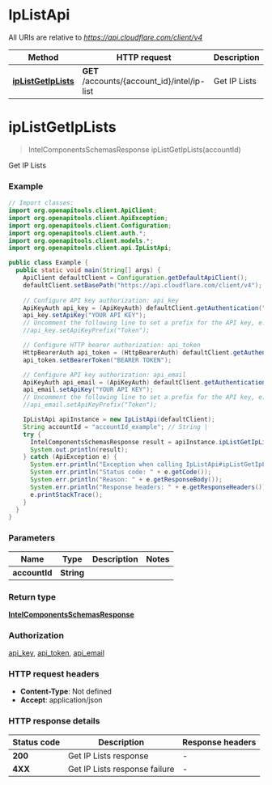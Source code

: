 # IpListApi

All URIs are relative to *https://api.cloudflare.com/client/v4*

| Method | HTTP request | Description |
|------------- | ------------- | -------------|
| [**ipListGetIpLists**](IpListApi.md#ipListGetIpLists) | **GET** /accounts/{account_id}/intel/ip-list | Get IP Lists |


<a id="ipListGetIpLists"></a>
# **ipListGetIpLists**
> IntelComponentsSchemasResponse ipListGetIpLists(accountId)

Get IP Lists

### Example
```java
// Import classes:
import org.openapitools.client.ApiClient;
import org.openapitools.client.ApiException;
import org.openapitools.client.Configuration;
import org.openapitools.client.auth.*;
import org.openapitools.client.models.*;
import org.openapitools.client.api.IpListApi;

public class Example {
  public static void main(String[] args) {
    ApiClient defaultClient = Configuration.getDefaultApiClient();
    defaultClient.setBasePath("https://api.cloudflare.com/client/v4");
    
    // Configure API key authorization: api_key
    ApiKeyAuth api_key = (ApiKeyAuth) defaultClient.getAuthentication("api_key");
    api_key.setApiKey("YOUR API KEY");
    // Uncomment the following line to set a prefix for the API key, e.g. "Token" (defaults to null)
    //api_key.setApiKeyPrefix("Token");

    // Configure HTTP bearer authorization: api_token
    HttpBearerAuth api_token = (HttpBearerAuth) defaultClient.getAuthentication("api_token");
    api_token.setBearerToken("BEARER TOKEN");

    // Configure API key authorization: api_email
    ApiKeyAuth api_email = (ApiKeyAuth) defaultClient.getAuthentication("api_email");
    api_email.setApiKey("YOUR API KEY");
    // Uncomment the following line to set a prefix for the API key, e.g. "Token" (defaults to null)
    //api_email.setApiKeyPrefix("Token");

    IpListApi apiInstance = new IpListApi(defaultClient);
    String accountId = "accountId_example"; // String | 
    try {
      IntelComponentsSchemasResponse result = apiInstance.ipListGetIpLists(accountId);
      System.out.println(result);
    } catch (ApiException e) {
      System.err.println("Exception when calling IpListApi#ipListGetIpLists");
      System.err.println("Status code: " + e.getCode());
      System.err.println("Reason: " + e.getResponseBody());
      System.err.println("Response headers: " + e.getResponseHeaders());
      e.printStackTrace();
    }
  }
}
```

### Parameters

| Name | Type | Description  | Notes |
|------------- | ------------- | ------------- | -------------|
| **accountId** | **String**|  | |

### Return type

[**IntelComponentsSchemasResponse**](IntelComponentsSchemasResponse.md)

### Authorization

[api_key](../README.md#api_key), [api_token](../README.md#api_token), [api_email](../README.md#api_email)

### HTTP request headers

 - **Content-Type**: Not defined
 - **Accept**: application/json

### HTTP response details
| Status code | Description | Response headers |
|-------------|-------------|------------------|
| **200** | Get IP Lists response |  -  |
| **4XX** | Get IP Lists response failure |  -  |

